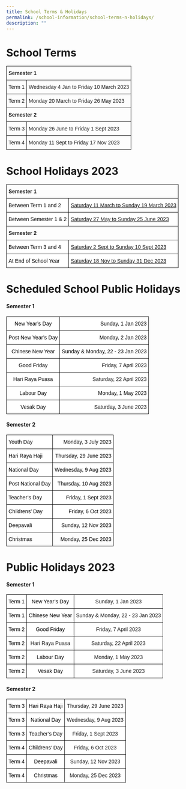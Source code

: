```yaml
---
title: School Terms & Holidays
permalink: /school-information/school-terms-n-holidays/
description: ""
---
```

# School Terms

<style type="text/css">
.tg  {border-collapse:collapse;border-spacing:0;}
.tg td{border-color:black;border-style:solid;border-width:1px;font-family:Arial, sans-serif;font-size:14px;
  overflow:hidden;padding:10px 5px;word-break:normal;}
.tg th{border-color:black;border-style:solid;border-width:1px;font-family:Arial, sans-serif;font-size:14px;
  font-weight:normal;overflow:hidden;padding:10px 5px;word-break:normal;}
.tg .tg-1wig{font-weight:bold;text-align:left;vertical-align:top}
.tg .tg-0lax{text-align:left;vertical-align:top}
</style>
<table class="tg">
<thead>
  <tr>
    <th class="tg-1wig" colspan="2">Semester 1</th>
  </tr>
</thead>
<tbody>
  <tr>
    <td class="tg-0lax">Term 1</td>
    <td class="tg-0lax">Wednesday 4 Jan to Friday 10 March 2023</td>
  </tr>
  <tr>
    <td class="tg-0lax">Term 2</td>
    <td class="tg-0lax">Monday 20 March to Friday 26 May 2023</td>
  </tr>
  <tr>
    <td class="tg-1wig" colspan="2">Semester 2</td>
  </tr>
  <tr>
    <td class="tg-0lax">Term 3</td>
    <td class="tg-0lax">Monday 26 June to Friday 1 Sept 2023</td>
  </tr>
  <tr>
    <td class="tg-0lax">Term 4</td>
    <td class="tg-0lax">Monday 11 Sept to Friday 17 Nov 2023</td>
  </tr>
</tbody>
</table>

# School Holidays 2023

<style type="text/css">
.tg  {border-collapse:collapse;border-spacing:0;}
.tg td{border-color:black;border-style:solid;border-width:1px;font-family:Arial, sans-serif;font-size:14px;
  overflow:hidden;padding:10px 5px;word-break:normal;}
.tg th{border-color:black;border-style:solid;border-width:1px;font-family:Arial, sans-serif;font-size:14px;
  font-weight:normal;overflow:hidden;padding:10px 5px;word-break:normal;}
.tg .tg-1wig{font-weight:bold;text-align:left;vertical-align:top}
.tg .tg-yst8{background-color:#FFF;text-align:left;text-decoration:underline;vertical-align:top}
.tg .tg-ktyi{background-color:#FFF;text-align:left;vertical-align:top}
</style>
<table class="tg">
<thead>
  <tr>
    <th class="tg-1wig" colspan="2">Semester 1</th>
  </tr>
</thead>
<tbody>
  <tr>
    <td class="tg-ktyi"><span style="font-weight:400;color:#000">Between Term 1 and 2</span></td>
    <td class="tg-yst8">Saturday 11 March <span style="font-weight:400;color:#000">to</span> Sunday 19 March <span style="font-weight:400;color:#000">2023</span></td>
  </tr>
  <tr>
    <td class="tg-ktyi"><span style="font-weight:400;color:#000">Between Semester 1 &amp; 2</span></td>
    <td class="tg-yst8">Saturday 27 May <span style="font-weight:400;color:#000">to</span> Sunday 25 June <span style="font-weight:400;color:#000">2023</span></td>
  </tr>
  <tr>
    <td class="tg-1wig" colspan="2">Semester 2</td>
  </tr>
  <tr>
    <td class="tg-ktyi"><span style="font-weight:400;color:#000">Between Term 3 and 4</span></td>
    <td class="tg-yst8">Saturday 2 Sept <span style="font-weight:400;color:#000">to</span> Sunday 10 Sept <span style="font-weight:400;color:#000">2023</span></td>
  </tr>
  <tr>
    <td class="tg-ktyi"><span style="font-weight:400;color:#000">At End of School Year</span></td>
    <td class="tg-yst8">Saturday 18 Nov <span style="font-weight:400;color:#000">to</span> Sunday 31 Dec <span style="font-weight:400;color:#000">2023</span></td>
  </tr>
</tbody>
</table>

# Scheduled School Public Holidays

#### Semester 1
<style type="text/css">
.tg  {border-collapse:collapse;border-spacing:0;}
.tg td{border-color:black;border-style:solid;border-width:1px;font-family:Arial, sans-serif;font-size:14px;
  overflow:hidden;padding:10px 5px;word-break:normal;}
.tg th{border-color:black;border-style:solid;border-width:1px;font-family:Arial, sans-serif;font-size:14px;
  font-weight:normal;overflow:hidden;padding:10px 5px;word-break:normal;}
.tg .tg-o3c1{background-color:#FFF;text-align:right;vertical-align:middle}
.tg .tg-eelb{background-color:#FFF;text-align:right;vertical-align:top}
.tg .tg-7yig{background-color:#FFF;text-align:center;vertical-align:top}
.tg .tg-f4yw{background-color:#FFF;text-align:center;vertical-align:middle}
</style>
<table class="tg">
<thead>
  <tr>
    <th class="tg-7yig"><span style="font-weight:400;color:#000">New Year’s Day</span></th>
    <th class="tg-eelb"><span style="font-weight:400;color:#000">Sunday, 1 Jan 2023</span></th>
  </tr>
</thead>
<tbody>
  <tr>
    <td class="tg-7yig"><span style="font-weight:400;color:#000">Post New Year’s Day</span></td>
    <td class="tg-eelb"><span style="font-weight:400;color:#000">Monday, 2 Jan 2023</span></td>
  </tr>
  <tr>
    <td class="tg-7yig"><span style="font-weight:400;color:#000">Chinese New Year</span></td>
    <td class="tg-eelb"><span style="font-weight:400;color:#000">Sunday &amp; Monday, 22 - 23 Jan 2023</span></td>
  </tr>
  <tr>
    <td class="tg-7yig"><span style="font-weight:400;color:#000">Good Friday</span></td>
    <td class="tg-eelb"><span style="font-weight:400;color:#000">Friday, 7 April 2023</span></td>
  </tr>
  <tr>
    <td class="tg-f4yw">      Hari Raya Puasa</td>
    <td class="tg-o3c1">      Saturday, 22 April 2023</td>
  </tr>
  <tr>
    <td class="tg-7yig"><span style="font-weight:400;color:#000">Labour Day</span></td>
    <td class="tg-eelb"><span style="font-weight:400;color:#000">Monday, 1 May 2023</span></td>
  </tr>
  <tr>
    <td class="tg-7yig"><span style="font-weight:400;color:#000">Vesak Day</span><br></td>
    <td class="tg-eelb"><span style="font-weight:400;color:#000">Saturday, 3 June 2023</span><br></td>
  </tr>
</tbody>
</table>

#### Semester 2

<style type="text/css">
.tg  {border-collapse:collapse;border-spacing:0;}
.tg td{border-color:black;border-style:solid;border-width:1px;font-family:Arial, sans-serif;font-size:14px;
  overflow:hidden;padding:10px 5px;word-break:normal;}
.tg th{border-color:black;border-style:solid;border-width:1px;font-family:Arial, sans-serif;font-size:14px;
  font-weight:normal;overflow:hidden;padding:10px 5px;word-break:normal;}
.tg .tg-eelb{background-color:#FFF;text-align:right;vertical-align:top}
.tg .tg-lqy6{text-align:right;vertical-align:top}
.tg .tg-ktyi{background-color:#FFF;text-align:left;vertical-align:top}
.tg .tg-0lax{text-align:left;vertical-align:top}
</style>
<table class="tg">
<thead>
  <tr>
    <th class="tg-ktyi"><span style="font-weight:400;color:#000">Youth Day</span></th>
    <th class="tg-eelb"><span style="font-weight:400;color:#000">Monday, 3 July 2023</span></th>
  </tr>
</thead>
<tbody>
  <tr>
    <td class="tg-ktyi"><span style="font-weight:400;color:#000">Hari Raya Haji</span></td>
    <td class="tg-eelb"><span style="font-weight:400;color:#000">Thursday, 29 June 2023</span></td>
  </tr>
  <tr>
    <td class="tg-ktyi"><span style="font-weight:400;color:#000">National Day</span></td>
    <td class="tg-eelb"><span style="font-weight:400;color:#000">Wednesday, 9 Aug 2023</span></td>
  </tr>
  <tr>
    <td class="tg-ktyi"><span style="font-weight:400;color:#000">Post National Day</span></td>
    <td class="tg-eelb"><span style="font-weight:400;color:#000">Thursday, 10 Aug 2023</span></td>
  </tr>
  <tr>
    <td class="tg-ktyi"><span style="font-weight:400;color:#000">Teacher’s Day</span></td>
    <td class="tg-eelb"><span style="font-weight:400;color:#000">Friday, 1 Sept 2023</span></td>
  </tr>
  <tr>
    <td class="tg-ktyi"><span style="font-weight:400;color:#000">Childrens’ Day</span></td>
    <td class="tg-eelb"><span style="font-weight:400;color:#000">Friday, 6 Oct 2023</span></td>
  </tr>
  <tr>
    <td class="tg-ktyi"><span style="font-weight:400;color:#000">Deepavali</span></td>
    <td class="tg-eelb"><span style="font-weight:400;color:#000">Sunday, 12 Nov 2023</span></td>
  </tr>
  <tr>
    <td class="tg-0lax"><span style="font-weight:400;color:#000">Christmas</span></td>
    <td class="tg-lqy6"><span style="font-weight:400;color:#000">Monday, 25 Dec 2023</span></td>
  </tr>
</tbody>
</table>

# Public Holidays 2023

#### Semester 1

<style type="text/css">
.tg  {border-collapse:collapse;border-spacing:0;}
.tg td{border-color:black;border-style:solid;border-width:1px;font-family:Arial, sans-serif;font-size:14px;
  overflow:hidden;padding:10px 5px;word-break:normal;}
.tg th{border-color:black;border-style:solid;border-width:1px;font-family:Arial, sans-serif;font-size:14px;
  font-weight:normal;overflow:hidden;padding:10px 5px;word-break:normal;}
.tg .tg-7yig{background-color:#FFF;text-align:center;vertical-align:top}
</style>
<table class="tg">
<thead>
  <tr>
    <th class="tg-7yig"><span style="font-weight:400;color:#000">Term 1</span></th>
    <th class="tg-7yig"><span style="font-weight:400;color:#000">New Year’s Day</span></th>
    <th class="tg-7yig">      Sunday, 1 Jan 2023</th>
  </tr>
</thead>
<tbody>
  <tr>
    <td class="tg-7yig"><span style="font-weight:400;color:#000">Term 1</span></td>
    <td class="tg-7yig"><span style="font-weight:400;color:#000">Chinese New Year</span></td>
    <td class="tg-7yig">      Sunday &amp; Monday, 22 - 23 Jan 2023</td>
  </tr>
  <tr>
    <td class="tg-7yig"><span style="font-weight:400;color:#000">Term 2</span></td>
    <td class="tg-7yig"><span style="font-weight:400;color:#000">Good Friday</span></td>
    <td class="tg-7yig">      Friday, 7 April 2023</td>
  </tr>
  <tr>
    <td class="tg-7yig"><span style="font-weight:400;color:#000">Term 2</span></td>
    <td class="tg-7yig"><span style="background-color:initial">Hari Raya Puasa</span><br></td>
    <td class="tg-7yig">      Saturday, 22 April 2023<br></td>
  </tr>
  <tr>
    <td class="tg-7yig"><span style="font-weight:400;color:#000">Term 2</span></td>
    <td class="tg-7yig"><span style="font-weight:400;color:#000">Labour Day </span><br></td>
    <td class="tg-7yig">      Monday, 1 May 2023</td>
  </tr>
  <tr>
    <td class="tg-7yig"><span style="font-weight:400;color:#000">Term 2</span></td>
    <td class="tg-7yig"><span style="font-weight:400;color:#000">Vesak Day</span></td>
    <td class="tg-7yig"><span style="background-color:initial">Saturday, 3 June 2023</span></td>
  </tr>
</tbody>
</table>

#### Semester 2

<style type="text/css">
.tg  {border-collapse:collapse;border-spacing:0;}
.tg td{border-color:black;border-style:solid;border-width:1px;font-family:Arial, sans-serif;font-size:14px;
  overflow:hidden;padding:10px 5px;word-break:normal;}
.tg th{border-color:black;border-style:solid;border-width:1px;font-family:Arial, sans-serif;font-size:14px;
  font-weight:normal;overflow:hidden;padding:10px 5px;word-break:normal;}
.tg .tg-7yig{background-color:#FFF;text-align:center;vertical-align:top}
</style>
<table class="tg">
<thead>
  <tr>
    <th class="tg-7yig"><span style="font-weight:400;color:#000">Term 3</span></th>
    <th class="tg-7yig"><span style="font-weight:400;color:#000">Hari Raya Haji</span></th>
    <th class="tg-7yig"><span style="background-color:initial">Thursday, 29 June 2023</span></th>
  </tr>
</thead>
<tbody>
  <tr>
    <td class="tg-7yig"><span style="font-weight:400;color:#000">Term 3</span></td>
    <td class="tg-7yig"><span style="font-weight:400;color:#000">National Day</span></td>
    <td class="tg-7yig"><span style="background-color:initial">Wednesday, 9 Aug 2023</span></td>
  </tr>
  <tr>
    <td class="tg-7yig"><span style="font-weight:400;color:#000">Term 3</span></td>
    <td class="tg-7yig"><span style="font-weight:400;color:#000">Teacher’s Day</span></td>
    <td class="tg-7yig"><span style="background-color:initial">Friday, 1 Sept 2023</span></td>
  </tr>
  <tr>
    <td class="tg-7yig"><span style="font-weight:400;color:#000">Term 4</span></td>
    <td class="tg-7yig"><span style="font-weight:400;color:#000">Childrens’ Day</span></td>
    <td class="tg-7yig"><span style="background-color:initial">Friday, 6 Oct 2023</span></td>
  </tr>
  <tr>
    <td class="tg-7yig"><span style="font-weight:400;color:#000">Term 4</span></td>
    <td class="tg-7yig"><span style="font-weight:400;color:#000">Deepavali</span></td>
    <td class="tg-7yig"><span style="background-color:initial">Sunday, 12 Nov 2023</span></td>
  </tr>
  <tr>
    <td class="tg-7yig"><span style="font-weight:400;color:#000">Term 4</span></td>
    <td class="tg-7yig"><span style="font-weight:400;color:#000">Christmas</span></td>
    <td class="tg-7yig"><span style="background-color:initial">Monday, 25 Dec 2023</span></td>
  </tr>
</tbody>
</table>

